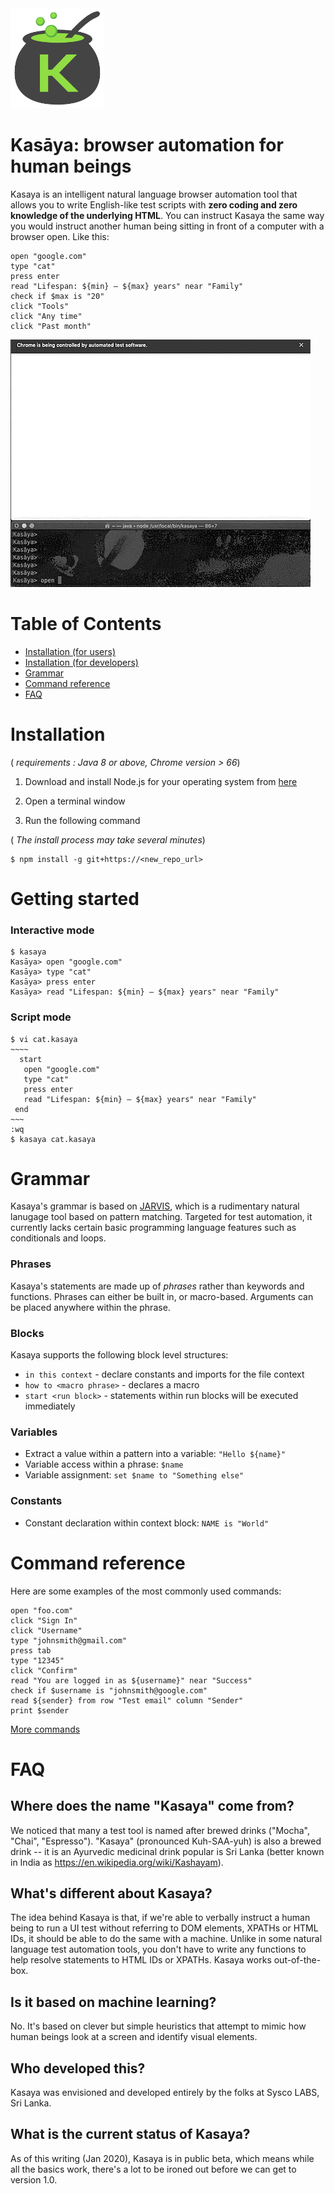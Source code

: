 <img src="./docs/images/Logo-Kasaya-v5-without-text.png" width="150px" />

# Kasāya: browser automation for human beings

Kasaya is an intelligent natural language browser automation tool that allows you to write English-like test scripts with **zero coding and zero knowledge of the underlying HTML**. You can instruct Kasaya the same way you would instruct another human being sitting in front of a computer with a browser open. Like this:

```
open "google.com"
type "cat"
press enter
read "Lifespan: ${min} – ${max} years" near "Family"
check if $max is "20"
click "Tools"
click "Any time"
click "Past month"
```

![demo](./docs/images/new-demo-01.gif)

# Table of Contents

- [Installation (for users)](#installation-for-users)
- [Installation (for developers)](#installation-for-developers)
- [Grammar](#grammar)
- [Command reference](#command-reference)
- [FAQ](#faq)

# Installation

( *requirements : Java 8 or above, Chrome version > 66*)

1. Download and install Node.js for your operating system from [here](https://nodejs.org/en/download/)

2. Open a terminal window

3. Run the following command

( *The install process may take several minutes*)

```
$ npm install -g git+https://<new_repo_url>
```

# Getting started

### Interactive mode

```
$ kasaya
Kasāya> open "google.com"
Kasāya> type "cat"
Kasāya> press enter
Kasāya> read "Lifespan: ${min} – ${max} years" near "Family"
```

### Script mode

```
$ vi cat.kasaya
~~~~
  start
   open "google.com"
   type "cat"
   press enter
   read "Lifespan: ${min} – ${max} years" near "Family"
 end
~~~
:wq
$ kasaya cat.kasaya
```

# Grammar

Kasaya's grammar is based on [JARVIS](https://github.com/hliyan/jarvis), which is a rudimentary natural lanugage tool based on pattern matching. Targeted for test automation, it currently lacks certain basic programming language features such as conditionals and loops.

### Phrases

Kasaya's statements are made up of _phrases_ rather than keywords and functions. Phrases can either be built in, or macro-based. Arguments can be placed anywhere within the phrase. 

### Blocks

Kasaya supports the following block level structures:

* `in this context` - declare constants and imports for the file context
* `how to <macro phrase>` - declares a macro
* `start <run block>` - statements within run blocks will be executed immediately

### Variables

* Extract a value within a pattern into a variable: `"Hello ${name}"`
* Variable access within a phrase: `$name`
* Variable assignment: `set $name to "Something else"`

### Constants

* Constant declaration within context block: `NAME is "World"`

# Command reference

Here are some examples of the most commonly used commands:

```
open "foo.com"
click "Sign In"
click "Username"
type "johnsmith@gmail.com"
press tab
type "12345"
click "Confirm"
read "You are logged in as ${username}" near "Success"
check if $username is "johnsmith@google.com"
read ${sender} from row "Test email" column "Sender"
print $sender
```

[More commands](docs/command-summary.md)
  
# FAQ

## Where does the name "Kasaya" come from?

We noticed that many a test tool is named after brewed drinks ("Mocha", "Chai", "Espresso"). "Kasaya" (pronounced Kuh-SAA-yuh) is also a brewed drink -- it is an Ayurvedic medicinal drink popular is Sri Lanka (better known in India as https://en.wikipedia.org/wiki/Kashayam).

## What's different about Kasaya?

The idea behind Kasaya is that, if we're able to verbally instruct a human being to run a UI test without referring to DOM elements, XPATHs or HTML IDs, it should be able to do the same with a machine. Unlike in some natural language test automation tools, you don't have to write any functions to help resolve statements to HTML IDs or XPATHs. Kasaya works out-of-the-box.

## Is it based on machine learning?

No. It's based on clever but simple heuristics that attempt to mimic how human beings look at a screen and identify visual elements.

## Who developed this?

Kasaya was envisioned and developed entirely by the folks at Sysco LABS, Sri Lanka.

## What is the current status of Kasaya?

As of this writing (Jan 2020), Kasaya is in public beta, which means while all the basics work, there's a lot to be ironed out before we can get to version 1.0. 
